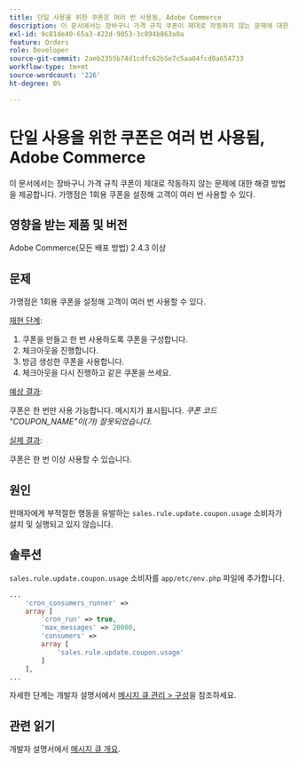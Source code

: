 ```yaml
---
title: 단일 사용을 위한 쿠폰은 여러 번 사용됨, Adobe Commerce
description: 이 문서에서는 장바구니 가격 규칙 쿠폰이 제대로 작동하지 않는 문제에 대한 해결 방법을 제공합니다. 가맹점은 1회용 쿠폰을 설정해 고객이 여러 번 사용할 수 있다.
exl-id: 9c81de40-65a3-422d-9053-3c894b863a0a
feature: Orders
role: Developer
source-git-commit: 2aeb2355b74d1cdfc62b5e7c5aa04fcd0a654733
workflow-type: tm+mt
source-wordcount: '226'
ht-degree: 0%

---
```


# 단일 사용을 위한 쿠폰은 여러 번 사용됨, Adobe Commerce

이 문서에서는 장바구니 가격 규칙 쿠폰이 제대로 작동하지 않는 문제에 대한 해결 방법을 제공합니다. 가맹점은 1회용 쿠폰을 설정해 고객이 여러 번 사용할 수 있다.


## 영향을 받는 제품 및 버전

Adobe Commerce(모든 배포 방법) 2.4.3 이상

## 문제

가맹점은 1회용 쿠폰을 설정해 고객이 여러 번 사용할 수 있다.

<u>재현 단계</u>:

1. 쿠폰을 만들고 한 번 사용하도록 쿠폰을 구성합니다.
1. 체크아웃을 진행합니다.
1. 방금 생성한 쿠폰을 사용합니다.
1. 체크아웃을 다시 진행하고 같은 쿠폰을 쓰세요.

<u>예상 결과</u>:

쿠폰은 한 번만 사용 가능합니다. 메시지가 표시됩니다. *쿠폰 코드 &quot;COUPON_NAME&quot;이(가) 잘못되었습니다*.

<u>실제 결과</u>:

쿠폰은 한 번 이상 사용할 수 있습니다.


## 원인

판매자에게 부적절한 행동을 유발하는 `sales.rule.update.coupon.usage` 소비자가 설치 및 실행되고 있지 않습니다.

## 솔루션

`sales.rule.update.coupon.usage` 소비자를 `app/etc/env.php` 파일에 추가합니다.

```php
...
    'cron_consumers_runner' =>
    array [
        'cron_run' => true,
        'max_messages' => 20000,
        'consumers' =>
        array [
            'sales.rule.update.coupon.usage'
        ]
    ],
...
```

자세한 단계는 개발자 설명서에서 [메시지 큐 관리 > 구성](https://experienceleague.adobe.com/ko/docs/commerce-operations/configuration-guide/message-queues/manage-message-queues#configuration)을 참조하세요.

## 관련 읽기

개발자 설명서에서 [메시지 큐 개요](https://experienceleague.adobe.com/ko/docs/commerce-operations/configuration-guide/message-queues/message-queue-framework).
